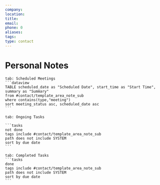 ```yaml
---
company: 
location: 
title: 
email: 
phone: 0
aliases: 
tags: 
type: contact
---
```

# Personal Notes


````tabs
tab: Scheduled Meetings
```dataview
TABLE scheduled_date as "Scheduled Date", start_time as "Start Time", summary as "Summary"
from #contact/template_area_note_sub
where contains(type,"meeting")
sort meeting_status asc, scheduled_date asc
```
````
````tabs
tab: Ongoing Tasks

```tasks
not done
tags include #contact/template_area_note_sub
path does not include SYSTEM
sort by due date
```
````
````tabs
tab: Completed Tasks
```tasks
done
tags include #contact/template_area_note_sub
path does not include SYSTEM
sort by due date
```
````

